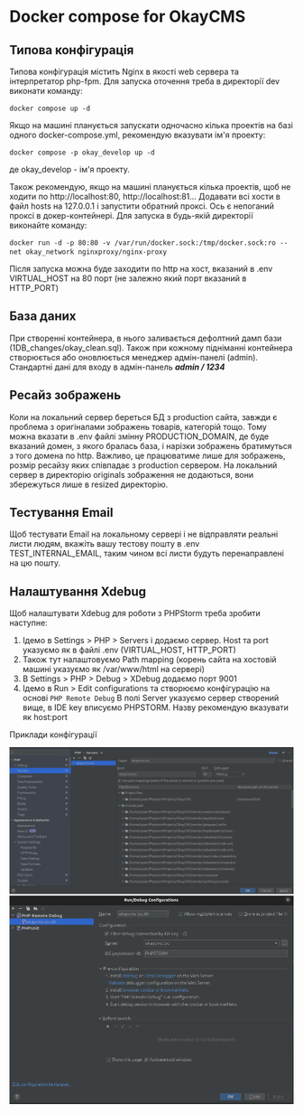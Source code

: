 # Docker compose for OkayCMS
## Типова конфігурація

Типова конфігурація містить Nginx в якості web сервера та інтерпретатор php-fpm.
Для запуска оточення треба в директорії dev виконати команду:
```shell
docker compose up -d
```
Якщо на машині планується запускати одночасно кілька проектів на базі одного docker-compose.yml, 
рекомендую вказувати ім'я проекту:
```shell
docker compose -p okay_develop up -d
```
де okay_develop - ім'я проекту.

Також рекомендую, якщо на машині планується кілька проектів, щоб не ходити по http://localhost:80, http://localhost:81...
Додавати всі хости в файл hosts на 127.0.0.1 і запустити обратний проксі.
Ось є непоганий проксі в докер-контейнері. Для запуска в будь-якій директорії виконайте команду:
```shell
docker run -d -p 80:80 -v /var/run/docker.sock:/tmp/docker.sock:ro --net okay_network nginxproxy/nginx-proxy
```
Після запуска можна буде заходити по http на хост, вказаний в .env VIRTUAL_HOST на 80 порт (не залежно який порт
вказаний в HTTP_PORT)

## База даних
При створенні контейнера, в нього заливається дефолтний дамп бази (1DB_changes/okay_clean.sql).
Також при кожному підніманні контейнера створюється або оновлюється менеджер адмін-панелі (admin).
Стандартні дані для входу в адмін-панель ***admin / 1234***

## Ресайз зображень
Коли на локальний сервер береться БД з production сайта, завжди є проблема з оригіналами зображень товарів, категорій тощо.
Тому можна вказати в .env файлі змінну PRODUCTION_DOMAIN, де буде вказаний домен, з якого бралась база,
і нарізки зображень братимуться з того домена по http. Важливо, це працюватиме лише для зображень, розмір ресайзу
яких співпадає з production сервером.
На локальний сервер в директорію originals зображення не додаються, вони збережуться лише в resized директорію.

## Тестування Email
Щоб тестувати Email на локальному сервері і не відправляти реальні листи людям, вкажіть вашу тестову пошту в 
.env TEST_INTERNAL_EMAIL, таким чином всі листи будуть перенаправлені на цю пошту.

## Налаштування Xdebug
Щоб налаштувати Xdebug для роботи з PHPStorm треба зробити наступне:

1. Ідемо в Settings > PHP > Servers і додаємо сервер.
Host та port указуємо як в файлі .env (VIRTUAL_HOST, HTTP_PORT)
2. Також тут налаштовуємо Path mapping (корень сайта на хостовій машині указуємо як /var/www/html на сервері)
3. В Settings > PHP > Debug > XDebug додаємо порт 9001
4. Ідемо в Run > Edit configurations та створюємо конфігурацію на основі `PHP Remote Debug`
В полі Server указуємо сервер створений вище, в IDE key вписуємо PHPSTORM.
Назву рекомендую вказувати як host:port 

Приклади конфігурації

![Налаштування сервера](./source/server_example.png)
![Налаштування конфігурації Xdebug](./source/run_xdebug_example.png)
